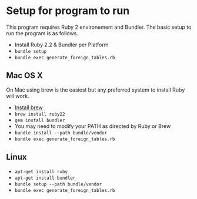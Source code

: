 # Setup for program to run

This program requires Ruby 2 environement and Bundler. The basic
setup to run the program is as follows.

* Install Ruby 2.2 & Bundler per Platform
* ``bundle setup``
* ``bundle exec generate_foreign_tables.rb``

## Mac OS X

On Mac using brew is the easiest but any preferred system to install Ruby
will work.

* [Install brew](http://brew.sh/)
* ``brew install ruby22``
* ``gem install bundler``
* You may need to modify your PATH as directed by Ruby or Brew
* ``bundle install --path bundle/vendor``
* ``bundle exec generate_foreign_tables.rb``

## Linux 

* ``apt-get install ruby ``
* ``apt-get install bundler``
* ``bundle setup --path bundle/vendor``
* ``bundle exec generate_foreign_tables.rb``

